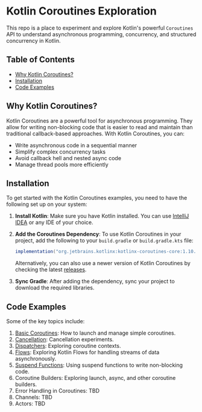 # Kotlin Coroutines Exploration

This repo is a place to experiment and explore Kotlin's powerful `Coroutines` API to understand asynchronous
programming, concurrency, and structured concurrency in Kotlin.

## Table of Contents

- [Why Kotlin Coroutines?](#why-kotlin-coroutines)
- [Installation](#installation)
- [Code Examples](#code-examples)

## Why Kotlin Coroutines?

Kotlin Coroutines are a powerful tool for asynchronous programming. They allow for writing non-blocking code that is
easier to read and maintain than traditional callback-based approaches. With Kotlin Coroutines, you can:

- Write asynchronous code in a sequential manner
- Simplify complex concurrency tasks
- Avoid callback hell and nested async code
- Manage thread pools more efficiently

## Installation

To get started with the Kotlin Coroutines examples, you need to have the following set up on your system:

1. **Install Kotlin**: Make sure you have Kotlin installed. You can use [IntelliJ IDEA](https://www.jetbrains.com/idea/)
   or any IDE of your choice.
2. **Add the Coroutines Dependency**: To use Kotlin Coroutines in your project, add the following to your `build.gradle`
   or `build.gradle.kts` file:

    ```gradle
    implementation("org.jetbrains.kotlinx:kotlinx-coroutines-core:1.10.1")
    ```

   Alternatively, you can also use a newer version of Kotlin Coroutines by checking the
   latest [releases](https://github.com/Kotlin/kotlinx.coroutines/releases).

3. **Sync Gradle**: After adding the dependency, sync your project to download the required libraries.

## Code Examples

Some of the key topics include:

1. [Basic Coroutines](src/main/kotlin/basics): How to launch and manage simple coroutines.
2. [Cancellation](src/main/kotlin/cancellations): Cancellation experiments.
3. [Dispatchers](src/main/kotlin/dispatchers): Exploring coroutine contexts.
4. [Flows](src/main/kotlin/flows): Exploring Kotlin Flows for handling streams of data asynchronously.
5. [Suspend Functions](src/main/kotlin/suspendedfuncs): Using suspend functions to write non-blocking code.
6. Coroutine Builders: Exploring launch, async, and other coroutine builders.
7. Error Handling in Coroutines: TBD
8. Channels: TBD
9. Actors: TBD



